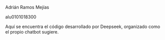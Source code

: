 Adrián Ramos Mejías 

alu0101018300

Aquí se encuentra el código desarrollado por Deepseek, organizado como el propio chatbot sugiere.
